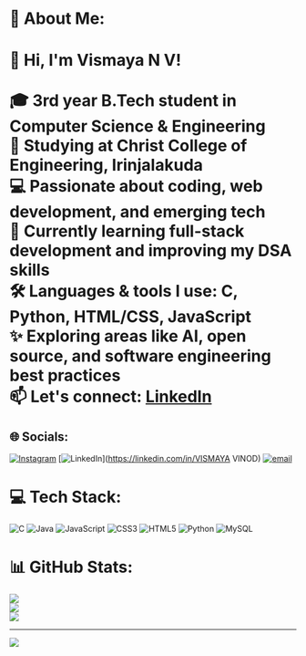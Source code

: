 # 💫 About Me:
# 👋 Hi, I'm Vismaya N V!<br><br>🎓 3rd year B.Tech student in Computer Science & Engineering  <br>🏫 Studying at Christ College of Engineering, Irinjalakuda  <br>💻 Passionate about coding, web development, and emerging tech  <br>🌱 Currently learning full-stack development and improving my DSA skills  <br>🛠️ Languages & tools I use: C, Python, HTML/CSS, JavaScript  <br>✨ Exploring areas like AI, open source, and software engineering best practices  <br>📫 Let's connect: [LinkedIn](https://www.linkedin.com/in/https://github.com/VismayaVinod47)


## 🌐 Socials:
[![Instagram](https://img.shields.io/badge/Instagram-%23E4405F.svg?logo=Instagram&logoColor=white)](https://instagram.com/i_Vismaya_Vinod) [![LinkedIn](https://img.shields.io/badge/LinkedIn-%230077B5.svg?logo=linkedin&logoColor=white)](https://linkedin.com/in/VISMAYA VINOD) [![email](https://img.shields.io/badge/Email-D14836?logo=gmail&logoColor=white)](mailto:vismayanv2004@gmail.com) 

# 💻 Tech Stack:
![C](https://img.shields.io/badge/c-%2300599C.svg?style=for-the-badge&logo=c&logoColor=white) ![Java](https://img.shields.io/badge/java-%23ED8B00.svg?style=for-the-badge&logo=openjdk&logoColor=white) ![JavaScript](https://img.shields.io/badge/javascript-%23323330.svg?style=for-the-badge&logo=javascript&logoColor=%23F7DF1E) ![CSS3](https://img.shields.io/badge/css3-%231572B6.svg?style=for-the-badge&logo=css3&logoColor=white) ![HTML5](https://img.shields.io/badge/html5-%23E34F26.svg?style=for-the-badge&logo=html5&logoColor=white) ![Python](https://img.shields.io/badge/python-3670A0?style=for-the-badge&logo=python&logoColor=ffdd54) ![MySQL](https://img.shields.io/badge/mysql-4479A1.svg?style=for-the-badge&logo=mysql&logoColor=white)
# 📊 GitHub Stats:
![](https://github-readme-stats.vercel.app/api?username=VismayaVinod47&theme=dark&hide_border=false&include_all_commits=false&count_private=false)<br/>
![](https://nirzak-streak-stats.vercel.app/?user=VismayaVinod47&theme=dark&hide_border=false)<br/>
![](https://github-readme-stats.vercel.app/api/top-langs/?username=VismayaVinod47&theme=dark&hide_border=false&include_all_commits=false&count_private=false&layout=compact)

---
[![](https://visitcount.itsvg.in/api?id=VismayaVinod47&icon=0&color=0)](https://visitcount.itsvg.in)

<!-- Proudly created with GPRM ( https://gprm.itsvg.in ) -->

